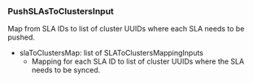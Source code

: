 ### PushSLAsToClustersInput
Map from SLA IDs to list of cluster UUIDs where each SLA needs to be pushed.

- slaToClustersMap: list of SLAToClustersMappingInputs
  - Mapping for each SLA ID to list of cluster UUIDs where the SLA needs to be synced.

